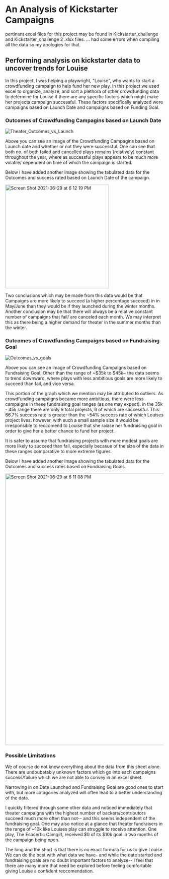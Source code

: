 # An Analysis of Kickstarter Campaigns

pertinent excel files for this project may be found in Kickstarter_challenge and Kickstarter_challenge 2 .xlsx files. ... had some errors when compiling all the data so my apologies for that. 
## Performing analysis on kickstarter data to uncover trends for Louise

In this project, I was helping a playwright, "Louise", who wants to start a crowdfunding campaign to help fund her new play. In this project we used excel to organize, analyze, and sort a plethora of other crowdfunding data to determine for Louise if there are any specific factors which might make her projects campaign successful. These factors specifically analyzed were campaigns based on Launch Date and campaigns based on Funding Goal.

### Outcomes of Crowdfunding Campagins based on Launch Date
![Theater_Outcomes_vs_Launch](https://user-images.githubusercontent.com/86446641/123870808-e16a4e80-d900-11eb-8c0a-a5b6bbc65025.png)

Above you can see an image of the Crowdfunding Campagins based on Launch date and whether or not they were successful. One can see that both no. of both failed and cancelled plays remains (relatively) constant throughout the year, where as successful plays appears to be much more volatile/ dependent on time of which the campaign is started. 

Below I have added another image showing the tabulated data for the Outcomes and success rated based on Launch Date of the campaign.

<img width="329" alt="Screen Shot 2021-06-29 at 6 12 19 PM" src="https://user-images.githubusercontent.com/86446641/123874077-8c7d0700-d905-11eb-8020-37cd742ba085.png">

Two conclusions which may be made from this data would be that Campaigns are more likely to succeed (a higher percentage succeed) in in May/June than they would be if they launched during the winter months.  Another conclusion may be that there will always be a relative constant number of campaigns that fail/ are canceled each month. We may interpret this as there being a higher demand for theater in the summer months than the winter. 


### Outcomes of Crowdfunding Campaigns based on Fundraising Goal
![Outcomes_vs_goals](https://user-images.githubusercontent.com/86446641/123870839-ec24e380-d900-11eb-872a-bead1c33d011.png)

Above you can see an image of Crowdfunding Campaigns based on Fundraising Goal. Other than the range of ~$35k to $45k~ the data seems to trend downward, where plays with less ambitious goals are more likely to succeed than fail,  and vice versa.  

This portion of the graph which we mention may be attributed to outliers. As crowdfunding campaigns became more ambitious, there were less campaigns in these fundraising goal ranges (as one may expect). in the 35k - 45k range there are only 9 total projects,  6 of which are successful. This 66.7% success rate is greater than the ~54% success rate of which Louises project lives: however, with such a small sample size it would be irresponsible to reccomend to Louise that she raiase her fundraising goal in order to give her a better chance to fund her project. 

It is safer to assume that fundraising projects with more modest goals are more likely to succeed than fail,  especially becasue of the size of the data in these ranges comparative to more extreme figures.

Below I have added another image showing the tabulated data for the Outcomes and success rates based on Fundraising Goals.

<img width="862" alt="Screen Shot 2021-06-29 at 6 11 08 PM" src="https://user-images.githubusercontent.com/86446641/123873972-622b4980-d905-11eb-9b81-4ca837bd4c2b.png">

### Possible Limitations

We of course do not know everything about the data from this sheet alone. There are undoubatably unknown factors which go into each campaigns success/failure which we are not able to convey in an excel sheet.   

Narrowing in on Date Launched and Fundraising Goal are good ones to start with, but more catagories analyzed will often lead to a better understanding of the data. 

I quickly filtered through some other data and noticed immediately that theater campaigns with the highest number of backers/contributors succeed much more often than not-- and this seems independent of the fundraising goal. One may also notice at a glance that theater fundraisers in the range of ~10k like Louises play can struggle to receive attention. One play, The Esocertic Camgirl, received $0 of its $10k goal in two months of the campaign being open. 

The long and the short is that there is no exact formula for us to give Louise. We can do the best with what data we have-  and while the date started and fundraising goals are no doubt important factors to analyze-- I feel that there are many more that need be explored before feeling comfortable giving Louise a confident reccomendation. 



